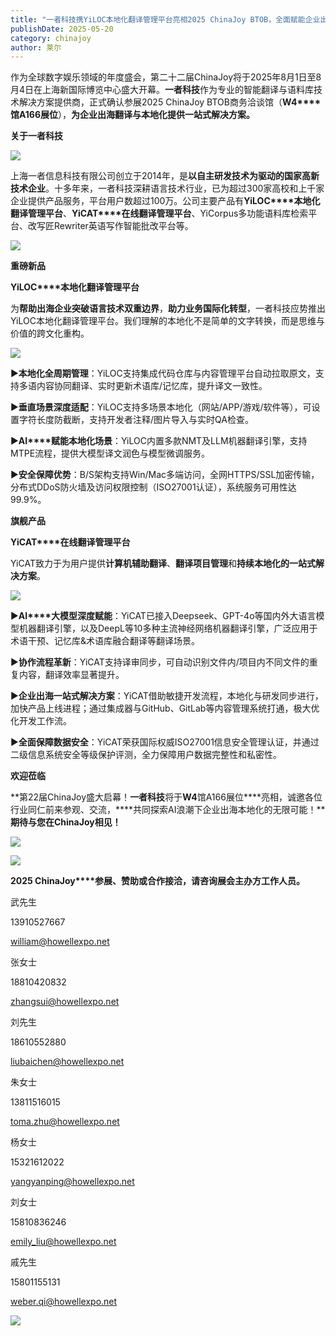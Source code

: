 ```yaml
---
title: "一者科技携YiLOC本地化翻译管理平台亮相2025 ChinaJoy BTOB，全面赋能企业出海软件本地化"
publishDate: 2025-05-20
category: chinajoy
author: 莱尔
---
```


作为全球数字娱乐领域的年度盛会，第二十二届ChinaJoy将于2025年8月1日至8月4日在上海新国际博览中心盛大开幕。**一者科技**作为专业的智能翻译与语料库技术解决方案提供商，正式确认参展2025 ChinaJoy BTOB商务洽谈馆（**W4****馆A166展位**），**为企业出海翻译与本地化提供一站式解决方案。**

**关于一者科技**

![](https://ec-net-1251389766.cos.ap-shanghai.myqcloud.com/wp-content/uploads/2025/05/20250520201402208.png)

上海一者信息科技有限公司创立于2014年，是**以自主研发技术为驱动的国家高新技术企业**。十多年来，一者科技深耕语言技术行业，已为超过300家高校和上千家企业提供产品服务，平台用户数超过100万。公司主要产品有**YiLOC****本地化翻译管理平台**、**YiCAT****在线翻译管理平台**、YiCorpus多功能语料库检索平台、改写匠Rewriter英语写作智能批改平台等。

![](https://ec-net-1251389766.cos.ap-shanghai.myqcloud.com/wp-content/uploads/2025/05/20250520201405217.png)

**重磅新品**

**YiLOC****本地化翻译管理平台**

为**帮助出海企业突破语言技术双重边界**，**助力业务国际化转型**，一者科技应势推出YiLOC本地化翻译管理平台。我们理解的本地化不是简单的文字转换，而是思维与价值的跨文化重构。

![](https://ec-net-1251389766.cos.ap-shanghai.myqcloud.com/wp-content/uploads/2025/05/20250520201408573.png)

▶**本地化全周期管理**：YiLOC支持集成代码仓库与内容管理平台自动拉取原文，支持多语内容协同翻译、实时更新术语库/记忆库，提升译文一致性。

▶**垂直场景深度适配**：YiLOC支持多场景本地化（网站/APP/游戏/软件等），可设置字符长度防截断，支持开发者注释/图片导入与实时QA检查。

▶**AI****赋能本地化场景**：YiLOC内置多款NMT及LLM机器翻译引擎，支持MTPE流程，提供大模型译文润色与模型微调服务。

▶**安全保障优势**：B/S架构支持Win/Mac多端访问，全网HTTPS/SSL加密传输，分布式DDoS防火墙及访问权限控制（ISO27001认证），系统服务可用性达99.9%。

**旗舰产品**

**YiCAT****在线翻译管理平台**

YiCAT致力于为用户提供**计算机辅助翻译**、**翻译项目管理**和**持续本地化的一站式解决方案**。

![](https://ec-net-1251389766.cos.ap-shanghai.myqcloud.com/wp-content/uploads/2025/05/20250520201412697.png)

▶**AI****大模型深度赋能**：YiCAT已接入Deepseek、GPT-4o等国内外大语言模型机器翻译引擎，以及DeepL等10多种主流神经网络机器翻译引擎，广泛应用于术语干预、记忆库&术语库融合翻译等翻译场景。

▶**协作流程革新**：YiCAT支持译审同步，可自动识别文件内/项目内不同文件的重复内容，翻译效率显著提升。

▶**企业出海一站式解决方案**：YiCAT借助敏捷开发流程，本地化与研发同步进行，加快产品上线进程；通过集成器与GitHub、GitLab等内容管理系统打通，极大优化开发工作流。

▶**全面保障数据安全**：YiCAT荣获国际权威ISO27001信息安全管理认证，并通过二级信息系统安全等级保护评测，全力保障用户数据完整性和私密性。

**欢迎莅临**

**第22届ChinaJoy盛大启幕！****一者科技****将于****W4****馆A166展位****亮相，诚邀各位行业同仁前来参观、交流，****共同探索AI浪潮下企业出海本地化的无限可能！****期待与您在ChinaJoy相见！**

![](https://ec-net-1251389766.cos.ap-shanghai.myqcloud.com/wp-content/uploads/2025/05/20250520201415371.png)

![](https://ec-net-1251389766.cos.ap-shanghai.myqcloud.com/wp-content/uploads/2025/05/20250520201417881.png)

**2025 ChinaJoy****参展、赞助或合作接洽，请咨询展会主办方工作人员。**

武先生

13910527667

[william@howellexpo.net](mailto:william@howellexpo.net)

  
张女士

18810420832

[zhangsui@howellexpo.net](mailto:zhangsui@howellexpo.net)

  
刘先生

18610552880

[liubaichen@howellexpo.net](mailto:liubaichen@howellexpo.net)

  
朱女士

13811516015

[toma.zhu@howellexpo.net](mailto:toma.zhu@howellexpo.net)

  
杨女士

15321612022

[yangyanping@howellexpo.net](mailto:yangyanping@howellexpo.net)

  
刘女士

15810836246

[emily\_liu@howellexpo.net](mailto:emily_liu@howellexpo.net)

  
戚先生

15801155131

weber.qi@howellexpo.net

![](https://ec-net-1251389766.cos.ap-shanghai.myqcloud.com/wp-content/uploads/2025/05/20250520201421548.png)
